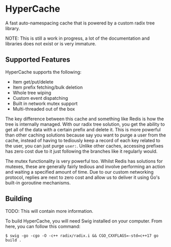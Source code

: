 # HyperCache

A fast auto-namespacing cache that is powered by a custom radix tree library.

NOTE: This is still a work in progress, a lot of the documentation and libraries does not exist or is very immature.

## Supported Features
HyperCache supports the following:
- Item get/put/delete
- Item prefix fetching/bulk deletion
- Whole tree wiping
- Custom event dispatching
- Built in network mutex support
- Multi-threaded out of the box

The key difference between this cache and something like Redis is how the tree is internally managed. With our radix tree solution, you get the ability to get all of the data with a certain prefix and delete it. This is more powerful than other caching solutions because say you want to purge a user from the cache, instead of having to tediously keep a record of each key related to the user, you can just purge `user:`. Unlike other caches, accessing prefixes has zero cost due to it just following the branches like it regularly would.

The mutex functionality is very powerful too. Whilst Redis has solutions for mutexes, these are generally fairly tedious and involve performing an action and waiting a specified amount of time. Due to our custom networking protocol, replies are next to zero cost and allow us to deliver it using Go's built-in goroutine mechanisms.

## Building

TODO: This will contain more information.

To build HyperCache, you will need Swig installed on your computer. From here, you can follow this command:
```
$ swig -go -cgo -O -c++ radix/radix.i && CGO_CXXFLAGS=-std=c++17 go build .
```
